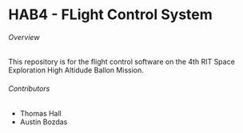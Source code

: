 # HAB4 - FLight Control System

###### Overview

This repository is for the flight control software on the 4th RIT Space Exploration High Altidude Ballon Mission.

###### Contributors

- Thomas Hall
- Austin Bozdas